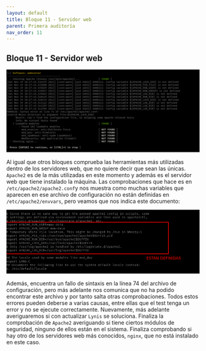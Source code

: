 ```yaml
---
layout: default
title: Bloque 11 - Servidor web
parent: Primera auditoría
nav_order: 11
---
```


## Bloque 11 - Servidor web

<img src="https://raw.githubusercontent.com/crivmar/crivmar-lynis.github.io/main/assets/images/14.png"/>

Al igual que otros bloques comprueba las herramientas más utilizadas dentro de los servidores web, que no quiere decir que sean las únicas. `Apache2` es de la más utilizadas en este momento y además es el servidor web que tiene instalado la máquina. Las comprobaciones que hace es en `/etc/apache2/apache2.conf`y nos muestra como muchas variables que aparecen en ese archivo de configuración no están definidas en `/etc/apache2/envvars`, pero veamos que nos indica este documento:

<img src="https://raw.githubusercontent.com/crivmar/crivmar-lynis.github.io/main/assets/images/14_01.png"/>

Además, encuentra un fallo de sintaxis en la línea 74 del archivo de configuración, pero más adelante nos comunica que no ha podido encontrar este archivo y por tanto salta otras comprobaciones. Todos estos errores pueden deberse a varias causas, entre ellas que el test tenga un error y no se ejecute correctamente. Nuevamente, más adelante averiguaremos si con actualizar `Lynis` se soluciona. Finaliza la comprobación de `Apache2` averiguando si tiene ciertos módulos de seguridad, ninguno de ellos están en el sistema. Finaliza comprobando si hay otro de los servidores web más conocidos, `nginx`, que no está instalado en este caso.


